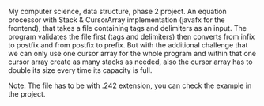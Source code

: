 My computer science, data structure, phase 2 project. An equation processor with Stack & CursorArray implementation (javafx for the frontend), that takes a file containing tags and delimiters as an input. The program validates the file first (tags and delimiters) then converts from infix to postfix and from postfix to prefix. But with the additional challenge that we can only use one cursor array for the whole program and within that one cursor array create as many stacks as needed, also the cursor array has to double its size every time its capacity is full.

Note: The file has to be with .242 extension, you can check the example in the project.
